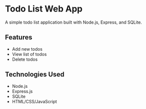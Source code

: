 # Todo List Web App

A simple todo list application built with Node.js, Express, and SQLite.

## Features

- Add new todos
- View list of todos
- Delete todos

## Technologies Used

- Node.js
- Express.js
- SQLite
- HTML/CSS/JavaScript
